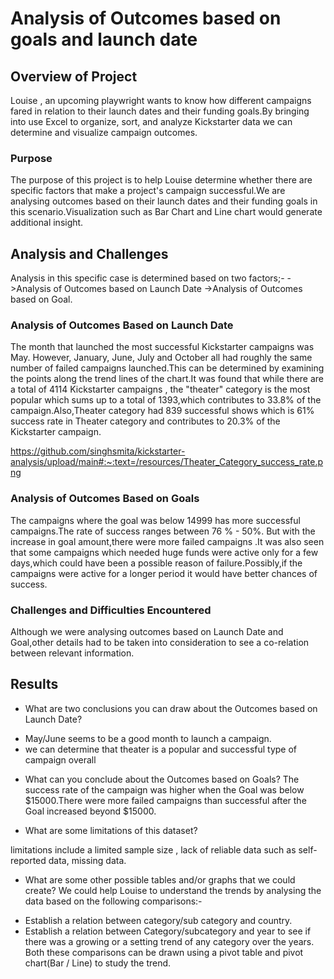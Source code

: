 # Analysis of Outcomes based on goals and launch date

## Overview of Project
Louise , an upcoming playwright wants to know how different campaigns fared in relation to their launch dates and their funding goals.By bringing into use  Excel to organize, sort, and analyze Kickstarter data we can determine  and visualize campaign outcomes.

### Purpose
The purpose of this project is to help Louise determine whether there are specific factors that make a project's campaign successful.We are analysing outcomes based on their launch dates and their funding goals in this scenario.Visualization such as Bar Chart and Line chart would generate additional insight.

## Analysis and Challenges
Analysis in this specific case is determined based on two factors;-
->Analysis of Outcomes based on Launch Date
->Analysis of Outcomes based on Goal.


### Analysis of Outcomes Based on Launch Date
The month that launched the most successful Kickstarter campaigns was May. However, January, June, July and October all had roughly the same number of failed campaigns launched.This can be determined by examining the points along the trend lines of the chart.It was  found that while there are a  total of 4114 Kickstarter campaigns , the "theater" category is the most popular which sums up to a total of 1393,which contributes to 33.8% of the campaign.Also,Theater category had 839 successful shows which is  61% success rate in Theater category and contributes to 20.3% of the Kickstarter campaign.

https://github.com/singhsmita/kickstarter-analysis/upload/main#:~:text=/resources/Theater_Category_success_rate.png


### Analysis of Outcomes Based on Goals
The campaigns where the goal was below 14999 has more successful campaigns.The rate of success ranges between 76 % - 50%.
But with the increase in goal amount,there were more failed campaigns .It was also seen that some campaigns which needed huge funds  were active only for a few days,which could have been a possible reason of failure.Possibly,if the campaigns were active for a longer period it would have better chances of success.


### Challenges and Difficulties Encountered
Although we were analysing outcomes based on Launch Date and Goal,other details had to be taken into consideration to see a co-relation between relevant information.

## Results

- What are two conclusions you can draw about the Outcomes based on Launch Date?
* May/June seems to be a good month to launch a campaign.
* we can determine that theater is a popular and successful type of campaign overall

- What can you conclude about the Outcomes based on Goals?
The success rate of the campaign was higher when the Goal was below $15000.There were more failed campaigns than successful after the Goal increased beyond $15000.

- What are some limitations of this dataset?

 limitations include a limited sample size , lack of reliable data such as self-reported data, missing data.

- What are some other possible tables and/or graphs that we could create?
We could help Louise to understand the trends by analysing the data based on the following comparisons:-
* Establish a relation between  category/sub category and country.
* Establish a relation between Category/subcategory and year to see if there was a growing or a setting trend of any category over the years.
Both these comparisons can be drawn using a pivot table and pivot chart(Bar / Line) to study the trend.